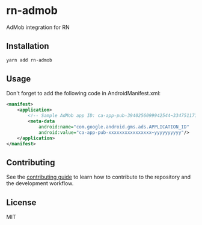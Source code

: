 # rn-admob

AdMob integration for RN

## Installation

```sh
yarn add rn-admob
```

## Usage

Don't forget to add the following code in AndroidManifest.xml:

```xml
<manifest>
    <application>
        <!-- Sample AdMob app ID: ca-app-pub-3940256099942544~3347511713 -->
        <meta-data
            android:name="com.google.android.gms.ads.APPLICATION_ID"
            android:value="ca-app-pub-xxxxxxxxxxxxxxxx~yyyyyyyyyy"/>
    </application>
</manifest>
```

## Contributing

See the [contributing guide](CONTRIBUTING.md) to learn how to contribute to the repository and the development workflow.

## License

MIT
